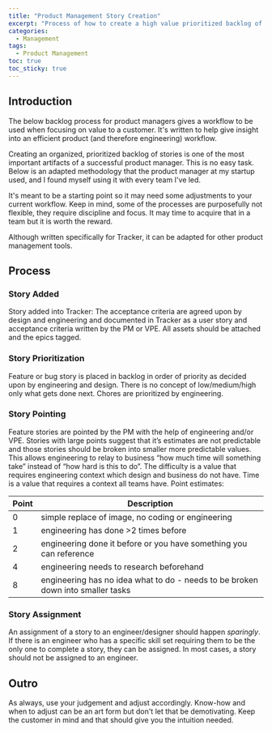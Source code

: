 ```yaml
---
title: "Product Management Story Creation" 
excerpt: "Process of how to create a high value prioritized backlog of understandable stories "
categories:
  - Management
tags:
  - Product Management
toc: true
toc_sticky: true
---
```

## Introduction
The below backlog process for product managers gives a workflow to be used when focusing on value to a customer. It's written to help give insight into an efficient product (and therefore engineering) workflow.

Creating an organized, prioritized backlog of stories is one of the most important artifacts of a successful product manager. This is no easy task. Below is an adapted methodology that the product manager at my startup used, and I found myself using it with every team I've led.

It's meant to be a starting point so it may need some adjustments to your current workflow. Keep in mind, some of the processes are purposefully not flexible, they require discipline and focus. It may time to acquire that in a team but it is worth the reward.

Although written specifically for Tracker, it can be adapted for other product management tools.

## Process
### Story Added
Story added into Tracker: The acceptance criteria are agreed upon by design and engineering and documented in Tracker as a user story and acceptance criteria written by the PM or VPE. All assets should be attached and the epics tagged.

### Story Prioritization
Feature or bug story is placed in backlog in order of priority as decided upon by engineering and design. There is no concept of low/medium/high only what gets done next. Chores are prioritized by engineering.

### Story Pointing
Feature stories are pointed by the PM with the help of engineering and/or VPE. Stories with large points suggest that it’s estimates are not predictable and those stories should be broken into smaller more predictable values. This allows engineering to relay to business “how much time will something take” instead of “how hard is this to do”. The difficulty is a value that requires engineering context which design and business do not have. Time is a value that requires a context all teams have. 
Point estimates:

Point|Description
---|----
0 | simple replace of image, no coding or engineering
1| engineering has done >2 times before
2|engineering done it before or you have something you can reference
4|engineering needs to research beforehand
8|engineering has no idea what to do - needs to be broken down into smaller tasks

### Story Assignment
An assignment of a story to an engineer/designer should happen *sparingly*. If there is an engineer who has a specific skill set requiring them to be the only one to complete a story, they can be assigned. In most cases, a story should not be assigned to an engineer.

## Outro
As always, use your judgement and adjust accordingly. Know-how and when to adjust can be an art form but don't let that be demotivating. Keep the customer in mind and that should give you the intuition needed.